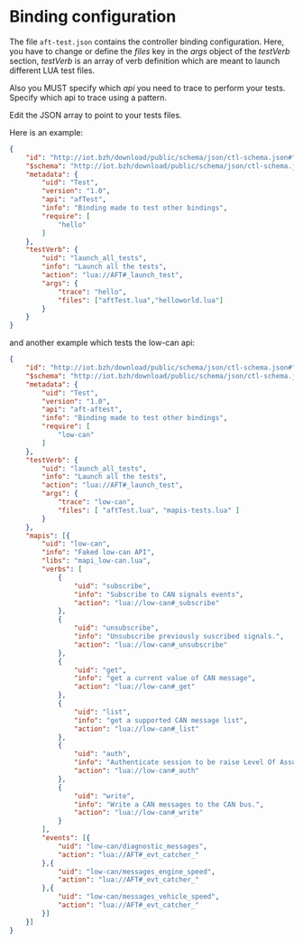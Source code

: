 # Binding configuration

The file `aft-test.json` contains the controller binding configuration. Here,
you have to change or define the *files* key in the *args* object of the
*testVerb* section, *testVerb* is an array of verb definition which are
meant to launch different LUA test files.

Also you MUST specify which *api* you need to trace to perform your tests.
Specify which api to trace using a pattern.

Edit the JSON array to point to your tests files.

Here is an example:

```json
{
    "id": "http://iot.bzh/download/public/schema/json/ctl-schema.json#",
    "$schema": "http://iot.bzh/download/public/schema/json/ctl-schema.json#",
    "metadata": {
        "uid": "Test",
        "version": "1.0",
        "api": "afTest",
        "info": "Binding made to test other bindings",
        "require": [
            "hello"
        ]
    },
    "testVerb": {
        "uid": "launch_all_tests",
        "info": "Launch all the tests",
        "action": "lua://AFT#_launch_test",
        "args": {
            "trace": "hello",
            "files": ["aftTest.lua","helloworld.lua"]
        }
    }
}
```

and another example which tests the low-can api:

```json
{
    "id": "http://iot.bzh/download/public/schema/json/ctl-schema.json#",
    "$schema": "http://iot.bzh/download/public/schema/json/ctl-schema.json#",
    "metadata": {
        "uid": "Test",
        "version": "1.0",
        "api": "aft-aftest",
        "info": "Binding made to test other bindings",
        "require": [
            "low-can"
        ]
    },
    "testVerb": {
        "uid": "launch_all_tests",
        "info": "Launch all the tests",
        "action": "lua://AFT#_launch_test",
        "args": {
            "trace": "low-can",
            "files": [ "aftTest.lua", "mapis-tests.lua" ]
        }
    },
    "mapis": [{
        "uid": "low-can",
        "info": "Faked low-can API",
        "libs": "mapi_low-can.lua",
        "verbs": [
            {
                "uid": "subscribe",
                "info": "Subscribe to CAN signals events",
                "action": "lua://low-can#_subscribe"
            },
            {
                "uid": "unsubscribe",
                "info": "Unsubscribe previously suscribed signals.",
                "action": "lua://low-can#_unsubscribe"
            },
            {
                "uid": "get",
                "info": "get a current value of CAN message",
                "action": "lua://low-can#_get"
            },
            {
                "uid": "list",
                "info": "get a supported CAN message list",
                "action": "lua://low-can#_list"
            },
            {
                "uid": "auth",
                "info": "Authenticate session to be raise Level Of Assurance.",
                "action": "lua://low-can#_auth"
            },
            {
                "uid": "write",
                "info": "Write a CAN messages to the CAN bus.",
                "action": "lua://low-can#_write"
            }
        ],
        "events": [{
            "uid": "low-can/diagnostic_messages",
            "action": "lua://AFT#_evt_catcher_"
        },{
            "uid": "low-can/messages_engine_speed",
            "action": "lua://AFT#_evt_catcher_"
        },{
            "uid": "low-can/messages_vehicle_speed",
            "action": "lua://AFT#_evt_catcher_"
        }]
    }]
}
```